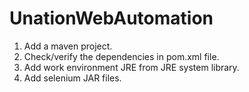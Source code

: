 # UnationWebAutomation

1. Add a maven project.
2. Check/verify the dependencies in pom.xml file.
3. Add work environment JRE from JRE system library.
4. Add selenium JAR files.
